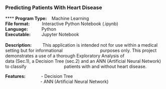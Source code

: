 <h3>Predicting Patients With Heart Disease</h3>
****
<b>Program Type:</b> &nbsp;&nbsp; Machine Learning <br>
<b>File format:</b> &nbsp;&nbsp;&nbsp;&nbsp;&nbsp;&nbsp;&nbsp;&nbsp;    Interactive Python Notebook (.ipynb) <br>
<b>Language:</b> &nbsp;&nbsp;&nbsp;&nbsp;&nbsp;&nbsp;&nbsp;&nbsp;&nbsp;      Python <br>
<b>Executable:</b>&nbsp;&nbsp;&nbsp;&nbsp;&nbsp;&nbsp;&nbsp;&nbsp;     Jupyter Notebook <br><br>
<b>Description: </b> &nbsp;&nbsp;&nbsp;&nbsp;&nbsp;&nbsp;&nbsp; This application is intended not for use within a medical setting but for informational &emsp;&emsp;&emsp;&emsp;&emsp;&emsp;&emsp;&emsp; purposes only. This project demonstrates a use of a thorough Exploratory Analysis of &emsp;&emsp;&emsp;&emsp;&emsp;&emsp;&emsp;&emsp; data (Sec.1), a Decision Tree (sec.2) and an ANN (Artificial Neural Network) to classify &emsp;&emsp;&emsp;&emsp;&emsp;&emsp;&emsp;&emsp; patients with and without heart disease.


<b>Features:</b> &emsp;&emsp;&emsp; - Decision Tree <br>
&emsp;&emsp;&emsp;&emsp;&emsp;&emsp;&emsp;&emsp;- ANN (Artificial Neural Network)
